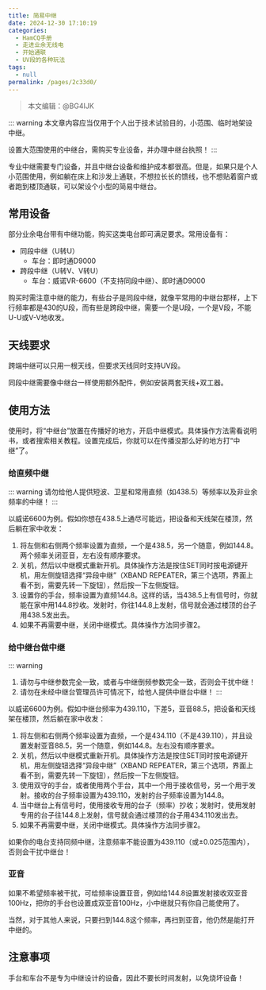 ```yaml
---
title: 简易中继
date: 2024-12-30 17:10:19
categories: 
  - HamCQ手册
  - 走进业余无线电
  - 开始通联
  - UV段的各种玩法
tags: 
  - null
permalink: /pages/2c33d0/
---
```


> 本文编辑：@BG4IJK

::: warning
本文章内容应当仅用于个人出于技术试验目的，小范围、临时地架设中继。

设置大范围使用的中继台，需购买专业设备，并办理中继台执照！
:::

专业中继需要专门设备，并且中继台设备和维护成本都很高。但是，如果只是个人小范围使用，例如躺在床上和沙发上通联，不想拉长长的馈线，也不想贴着窗户或者跑到楼顶通联，可以架设个小型的简易中继台。

## 常用设备

部分业余电台带有中继功能，购买这类电台即可满足要求。常用设备有：

* 同段中继（U转U）
    * 车台：即时通D9000
* 跨段中继（U转V、V转U）
    * 车台：威诺VR-6600（不支持同段中继）、即时通D9000

购买时需注意中继的能力，有些台子是同段中继，就像平常用的中继台那样，上下行频率都是430的U段，而有些是跨段中继，需要一个是U段，一个是V段，不能U-U或V-V地收发。

## 天线要求

跨端中继可以只用一根天线，但要求天线同时支持UV段。

同段中继需要像中继台一样使用额外配件，例如安装两套天线+双工器。

## 使用方法

使用时，将“中继台”放置在传播好的地方，开启中继模式。具体操作方法需看说明书，或者搜索相关教程。设置完成后，你就可以在传播没那么好的地方打“中继”了。

### 给直频中继

::: warning
请勿给他人提供短波、卫星和常用直频（如438.5）等频率以及非业余频率的中继！
:::

以威诺6600为例。假如你想在438.5上通尽可能远，把设备和天线架在楼顶，然后躺在家中收发：

1. 将左侧和右侧两个频率设置为直频，一个是438.5，另一个随意，例如144.8。两个频率关闭亚音，左右没有顺序要求。
2. 关机，然后以中继模式重新开机。具体操作方法是按住SET同时按电源键开机，用左侧旋钮选择“异段中继”（XBAND REPEATER，第三个选项，界面上看不到，需要先转一下旋钮），然后按一下左侧旋钮。
3. 设置你的手台，频率设置为直频144.8。这样的话，当438.5上有信号时，你就能在家中用144.8抄收。发射时，你往144.8上发射，信号就会通过楼顶的台子用438.5发出去。
4. 如果不再需要中继，关闭中继模式。具体操作方法同步骤2。

### 给中继台做中继

::: warning
1. 请勿与中继参数完全一致，或者与中继倒频参数完全一致，否则会干扰中继！
2. 请勿在未经中继台管理员许可情况下，给他人提供中继台中继！
:::

以威诺6600为例。假如中继台频率为439.110，下差5，亚音88.5，把设备和天线架在楼顶，然后躺在家中收发：

1. 将左侧和右侧两个频率设置为直频，一个是434.110（不是439.110），并且设置发射亚音88.5，另一个随意，例如144.8。左右没有顺序要求。
2. 关机，然后以中继模式重新开机。具体操作方法是按住SET同时按电源键开机，用左侧旋钮选择“异段中继”（XBAND REPEATER，第三个选项，界面上看不到，需要先转一下旋钮），然后按一下左侧旋钮。
3. 使用双守的手台，或者使用两个手台，其中一个用于接收信号，另一个用于发射。接收的台子频率设置为439.110，发射的台子频率设置为144.8。
4. 当中继台上有信号时，使用接收专用的台子（频率）抄收；发射时，使用发射专用的台子往144.8上发射，信号就会通过楼顶的台子用434.110发出去。
5. 如果不再需要中继，关闭中继模式。具体操作方法同步骤2。

如果你的电台支持同频中继，注意频率不能设置为439.110（或±0.025范围内），否则会干扰中继台！

### 亚音

如果不希望频率被干扰，可给频率设置亚音，例如给144.8设置发射接收双亚音100Hz，把你的手台也设置成双亚音100Hz，小中继就只有你自己能使用了。

当然，对于其他人来说，只要扫到144.8这个频率，再扫到亚音，他仍然是能打开中继的。

## 注意事项

手台和车台不是专为中继设计的设备，因此不要长时间发射，以免烧坏设备！
